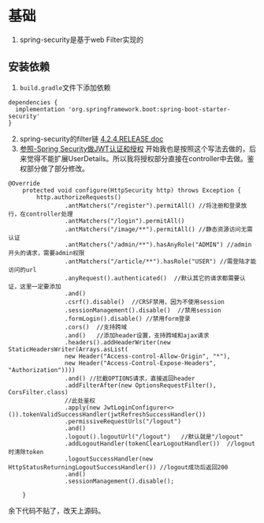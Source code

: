 # 基础
1. spring-security是基于web Filter实现的
## 安装依赖
1. `build.gradle`文件下添加依赖
```
dependencies {
  implementation 'org.springframework.boot:spring-boot-starter-security'
}
```
2. spring-security的filter链
[4.2.4.RELEASE.doc](https://docs.spring.io/spring-security/site/docs/4.2.4.RELEASE/reference/html/ns-config.html#ns-custom-filters)
3. [参照-Spring Security做JWT认证和授权](https://www.jianshu.com/p/d5ce890c67f7)
开始我也是按照这个写法去做的，后来觉得不能扩展UserDetails。所以我将授权部分直接在controller中去做。鉴权部分做了部分修改。
```
@Override
    protected void configure(HttpSecurity http) throws Exception {
        http.authorizeRequests()
                .antMatchers("/register").permitAll() //将注册和登录放行，在controller处理
                .antMatchers("/login").permitAll()
                .antMatchers("/image/**").permitAll() //静态资源访问无需认证
                .antMatchers("/admin/**").hasAnyRole("ADMIN") //admin开头的请求，需要admin权限
                .antMatchers("/article/**").hasRole("USER") //需登陆才能访问的url
                .anyRequest().authenticated()  //默认其它的请求都需要认证，这里一定要添加
                .and()
                .csrf().disable()  //CRSF禁用，因为不使用session
                .sessionManagement().disable()  //禁用session
                .formLogin().disable() //禁用form登录
                .cors()  //支持跨域
                .and()   //添加header设置，支持跨域和ajax请求
                .headers().addHeaderWriter(new StaticHeadersWriter(Arrays.asList(
                new Header("Access-control-Allow-Origin", "*"),
                new Header("Access-Control-Expose-Headers", "Authorization"))))
                .and() //拦截OPTIONS请求，直接返回header
                .addFilterAfter(new OptionsRequestFilter(), CorsFilter.class)
                //此处鉴权
                .apply(new JwtLoginConfigurer<>()).tokenValidSuccessHandler(jwtRefreshSuccessHandler())
                .permissiveRequestUrls("/logout")
                .and()
                .logout().logoutUrl("/logout")   //默认就是"/logout"
                .addLogoutHandler(tokenClearLogoutHandler())  //logout时清除token
                .logoutSuccessHandler(new HttpStatusReturningLogoutSuccessHandler()) //logout成功后返回200
                .and()
                .sessionManagement().disable();

    }
```
余下代码不贴了，改天上源码。
